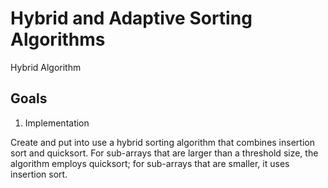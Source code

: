 # Hybrid and Adaptive Sorting Algorithms
Hybrid Algorithm

## Goals
1. Implementation
   
Create and put into use a hybrid sorting algorithm that combines insertion sort and quicksort. For sub-arrays that are larger than a threshold size, the algorithm employs quicksort; for sub-arrays that are smaller, it uses insertion sort.
